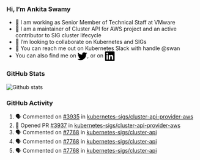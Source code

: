 ### Hi, I’m Ankita Swamy

- 💼 I am working as Senior Member of Technical Staff at VMware
- 👀 I am a maintainer of Cluster API for AWS project and an active contributor to SIG cluster lifecycle
- 💞️ I’m looking to collaborate on Kubernetes and SIGs
- 💬 You can reach me out on Kubernetes Slack with handle @swan
- You can also find me on <a href="https://twitter.com/SwamyAnkita" target="blank"><img align="center" src="https://raw.githubusercontent.com/Ankitasw/Ankitasw/master/svg/twitter.svg" alt="Ankitasw" height="25" width="25" color="#1DA1f2" /></a>, or on <a href="https://www.linkedin.com/in/Ankitaswamy/" target="blank"><img align="center" src="https://raw.githubusercontent.com/Ankitasw/Ankitasw/master/svg/linkedin.svg" alt="Ankitasw" height="25" width="25" /></a>

### GitHub Stats
![Github stats](https://github-readme-stats.vercel.app/api?username=Ankitasw&count_private=true&show_icons=true&theme=tokyonight)

### GitHub Activity 
<!--START_SECTION:activity-->
1. 🗣 Commented on [#3935](https://github.com/kubernetes-sigs/cluster-api-provider-aws/issues/3935) in [kubernetes-sigs/cluster-api-provider-aws](https://github.com/kubernetes-sigs/cluster-api-provider-aws)
2. 💪 Opened PR [#3937](https://github.com/kubernetes-sigs/cluster-api-provider-aws/pull/3937) in [kubernetes-sigs/cluster-api-provider-aws](https://github.com/kubernetes-sigs/cluster-api-provider-aws)
3. 🗣 Commented on [#7768](https://github.com/kubernetes-sigs/cluster-api/issues/7768) in [kubernetes-sigs/cluster-api](https://github.com/kubernetes-sigs/cluster-api)
4. 🗣 Commented on [#7768](https://github.com/kubernetes-sigs/cluster-api/issues/7768) in [kubernetes-sigs/cluster-api](https://github.com/kubernetes-sigs/cluster-api)
5. 🗣 Commented on [#7768](https://github.com/kubernetes-sigs/cluster-api/issues/7768) in [kubernetes-sigs/cluster-api](https://github.com/kubernetes-sigs/cluster-api)
<!--END_SECTION:activity-->
